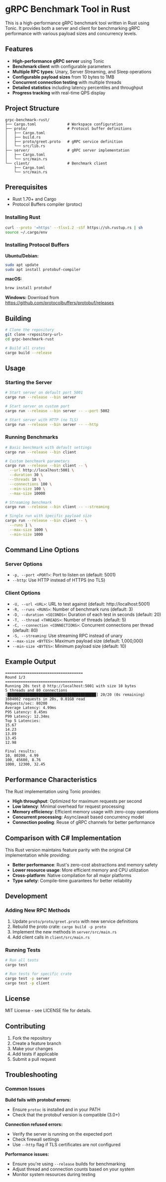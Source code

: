# gRPC Benchmark Tool in Rust

This is a high-performance gRPC benchmark tool written in Rust using Tonic. It provides both a server and client for benchmarking gRPC performance with various payload sizes and concurrency levels.

## Features

- **High-performance gRPC server** using Tonic
- **Benchmark client** with configurable parameters
- **Multiple RPC types**: Unary, Server Streaming, and Sleep operations
- **Configurable payload sizes** from 10 bytes to 1MB
- **Concurrent connection testing** with multiple threads
- **Detailed statistics** including latency percentiles and throughput
- **Progress tracking** with real-time QPS display

## Project Structure

```
grpc-benchmark-rust/
├── Cargo.toml              # Workspace configuration
├── proto/                  # Protocol buffer definitions
│   ├── Cargo.toml
│   ├── build.rs
│   ├── proto/greet.proto   # gRPC service definition
│   └── src/lib.rs
├── server/                 # gRPC server implementation
│   ├── Cargo.toml
│   └── src/main.rs
└── client/                 # Benchmark client
    ├── Cargo.toml
    └── src/main.rs
```

## Prerequisites

- Rust 1.70+ and Cargo
- Protocol Buffers compiler (protoc)

### Installing Rust

```bash
curl --proto '=https' --tlsv1.2 -sSf https://sh.rustup.rs | sh
source ~/.cargo/env
```

### Installing Protocol Buffers

**Ubuntu/Debian:**
```bash
sudo apt update
sudo apt install protobuf-compiler
```

**macOS:**
```bash
brew install protobuf
```

**Windows:**
Download from https://github.com/protocolbuffers/protobuf/releases

## Building

```bash
# Clone the repository
git clone <repository-url>
cd grpc-benchmark-rust

# Build all crates
cargo build --release
```

## Usage

### Starting the Server

```bash
# Start server on default port 5001
cargo run --release --bin server

# Start server on custom port
cargo run --release --bin server -- --port 5002

# Start server with HTTP (no TLS)
cargo run --release --bin server -- --http
```

### Running Benchmarks

```bash
# Basic benchmark with default settings
cargo run --release --bin client

# Custom benchmark parameters
cargo run --release --bin client -- \
  --url http://localhost:5001 \
  --duration 30 \
  --threads 10 \
  --connections 100 \
  --min-size 100 \
  --max-size 10000

# Streaming benchmark
cargo run --release --bin client -- --streaming

# Single run with specific payload size
cargo run --release --bin client -- \
  --runs 1 \
  --max-size 1000 \
  --min-size 1000
```

## Command Line Options

### Server Options

- `-p, --port <PORT>`: Port to listen on (default: 5001)
- `--http`: Use HTTP instead of HTTPS (no TLS)

### Client Options

- `-U, --url <URL>`: URL to test against (default: http://localhost:5001)
- `-R, --runs <RUNS>`: Number of benchmark runs (default: 3)
- `-D, --duration <SECONDS>`: Duration of each test in seconds (default: 20)
- `-T, --thread <THREADS>`: Number of threads (default: 5)
- `-C, --connection <CONNECTIONS>`: Concurrent connections per thread (default: 80)
- `-S, --streaming`: Use streaming RPC instead of unary
- `--max-size <BYTES>`: Maximum payload size (default: 1,000,000)
- `--min-size <BYTES>`: Minimum payload size (default: 10)

## Example Output

```
===================================
Round 1/3
===================================
Running 20s test @ http://localhost:5001 with size 10 bytes
5 threads and 80 connections
[████████████████████████████████████████] 20/20 (0s remaining)
1604002 requests in 20s, 0.01GB read
Requests/sec: 80200
Average Latency: 4.99ms
P95 Latency: 8.45ms
P99 Latency: 12.34ms
Top 5 Latencies:
15.67
14.23
13.89
13.45
12.98

Final results:
10, 80200, 4.99
100, 45600, 8.76
1000, 12300, 32.45
```

## Performance Characteristics

The Rust implementation using Tonic provides:

- **High throughput**: Optimized for maximum requests per second
- **Low latency**: Minimal overhead for request processing
- **Memory efficiency**: Efficient memory usage with zero-copy operations
- **Concurrent processing**: Async/await based concurrency model
- **Connection pooling**: Reuse of gRPC channels for better performance

## Comparison with C# Implementation

This Rust version maintains feature parity with the original C# implementation while providing:

- **Better performance**: Rust's zero-cost abstractions and memory safety
- **Lower resource usage**: More efficient memory and CPU utilization
- **Cross-platform**: Native compilation for all major platforms
- **Type safety**: Compile-time guarantees for better reliability

## Development

### Adding New RPC Methods

1. Update `proto/proto/greet.proto` with new service definitions
2. Rebuild the proto crate: `cargo build -p proto`
3. Implement the new methods in `server/src/main.rs`
4. Add client calls in `client/src/main.rs`

### Running Tests

```bash
# Run all tests
cargo test

# Run tests for specific crate
cargo test -p server
cargo test -p client
```

## License

MIT License - see LICENSE file for details.

## Contributing

1. Fork the repository
2. Create a feature branch
3. Make your changes
4. Add tests if applicable
5. Submit a pull request

## Troubleshooting

### Common Issues

**Build fails with protobuf errors:**
- Ensure `protoc` is installed and in your PATH
- Check that the protobuf version is compatible (3.0+)

**Connection refused errors:**
- Verify the server is running on the expected port
- Check firewall settings
- Use `--http` flag if TLS certificates are not configured

**Performance issues:**
- Ensure you're using `--release` builds for benchmarking
- Adjust thread and connection counts based on your system
- Monitor system resources during testing 
